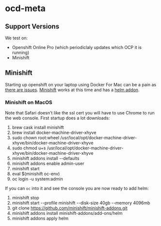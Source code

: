 # ocd-meta

## Support Versions

We test on: 

 * Openshift Online Pro (which periodiclaly updates which OCP it is running)
 * Minishift

## Minishift

Starting up openshift on your laptop using Docker For Mac can be a pain as [there are issues](https://github.com/openshift/origin/issues/18596). [Minishift](https://docs.okd.io/latest/minishift/getting-started/installing.html) works at this time and has a [helm addon](https://github.com/minishift/minishift-addons/tree/master/add-ons/helm). 

### Minishift on MacOS

Note that Safari doesn't like the ssl cert you will have to use Chrome to run the web console. First startup does a lot downloads: 

 1. brew cask install minishift
 1. brew install docker-machine-driver-xhyve
 1. sudo chown root:wheel /usr/local/opt/docker-machine-driver-xhyve/bin/docker-machine-driver-xhyve
 1. sudo chmod u+s /usr/local/opt/docker-machine-driver-xhyve/bin/docker-machine-driver-xhyve
 1. minishift addons install --defaults
 1. minishift addons enable admin-user
 1. minishift start
 1. eval $(minishift oc-env)
 1. oc login -u system:admin
 
If you can `oc` into it and see the console you are now ready to add helm:

 1. minishift stop
 1. minishift start --profile minishift --disk-size 40gb --memory 4096mb
 1. git clone https://github.com/minishift/minishift-addons.git
 1. minishift addons install minishift-addons/add-ons/helm
 1. minishift addons apply helm
 
 
